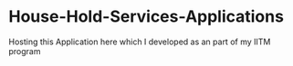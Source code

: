 # House-Hold-Services-Applications
Hosting this Application here which I developed as an part of my IITM program
